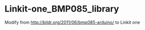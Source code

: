 Linkit-one_BMP085_library
=========================

Modify from http://bildr.org/2011/06/bmp085-arduino/ to Linkit one 
